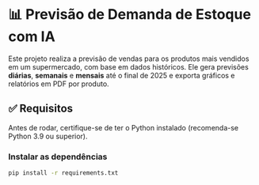# 📊 Previsão de Demanda de Estoque com IA

Este projeto realiza a previsão de vendas para os produtos mais vendidos em um supermercado, com base em dados históricos. Ele gera previsões **diárias**, **semanais** e **mensais** até o final de 2025 e exporta gráficos e relatórios em PDF por produto.

## ✅ Requisitos

Antes de rodar, certifique-se de ter o Python instalado (recomenda-se Python 3.9 ou superior).

### Instalar as dependências

```bash
pip install -r requirements.txt

